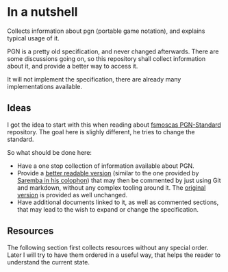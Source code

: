 # In a nutshell

Collects information about pgn (portable game notation), and explains typical usage of it.

PGN is a pretty old specification, and never changed afterwards. There are some discussions going on, so this repository shall collect information about it, and provide a better way to access it.

It will not implement the specification, there are already many implementations available. 

## Ideas

I got the idea to start with this when reading about [fsmoscas PGN-Standard](https://github.com/fsmosca/PGN-Standard) repository. The goal here is slighly different, he tries to change the standard.

So what should be done here:

* Have a one stop collection of information available about PGN.
* Provide a [better readable version](pgn-specification.md)  (similar to the one provided by [Saremba in his colophon](http://www.saremba.de/chessgml/standards/pgn/pgn-complete.htm#AEN10)) that may then be commented by just using Git and markdown, without any complex tooling around it. The [original version](pgn-specification.txt) is provided as well unchanged.
* Have additional documents linked to it, as well as commented sections, that may lead to the wish to expand or change the specification.

## Resources

The following section first collects resources without any special order. Later I will try to have them ordered in a useful way, that helps the reader to understand the current state.